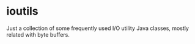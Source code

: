 ioutils
=======

Just a collection of some frequently used I/O utility Java classes, mostly related with byte buffers.